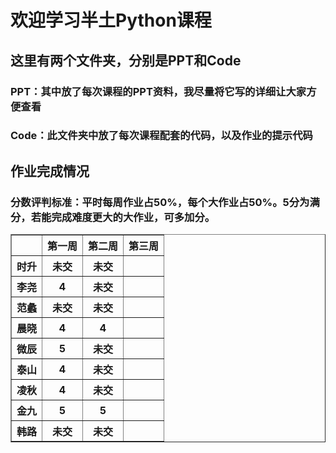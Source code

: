 # 欢迎学习半土Python课程<br>

## 这里有两个文件夹，分别是PPT和Code

### PPT：其中放了每次课程的PPT资料，我尽量将它写的详细让大家方便查看

### Code：此文件夹中放了每次课程配套的代码，以及作业的提示代码<br>

## 作业完成情况
### 分数评判标准：平时每周作业占50%，每个大作业占50%。5分为满分，若能完成难度更大的大作业，可多加分。
<table width="100%" border="1">
<col align="center">
<col align="center">
<col align="center">
<col align="center">
<tr>
<th></th>
<th>第一周</th>
<th>第二周</th>
<th>第三周</th>
</tr>
<tr>
<th>时升</th>
<th>未交</th>
<th>未交</th>
<th></th>
</tr>
<tr>
<th>李尧</th>
<th>4</th>
<th>未交</th>
<th></th>
</tr>
<tr>
<th>范蠡</th>
<th>未交</th>
<th>未交</th>
<th></th>
</tr>
<tr>
<th>晨晓</th>
<th>4</th>
<th>4</th>
<th></th>
</tr>
<tr>
<th>微辰</th>
<th>5</th>
<th>未交</th>
<th></th>
</tr>
<tr>
<th>泰山</th>
<th>4</th>
<th>未交</th>
<th></th>
</tr>
<tr>
<th>凌秋</th>
<th>4</th>
<th>未交</th>
<th></th>
</tr>
<tr>
<th>金九</th>
<th>5</th>
<th>5</th>
<th></th>
</tr>
<tr>
<th>韩路</th>
<th>未交</th>
<th>未交</th>
<th></th>
</tr>
</table>
